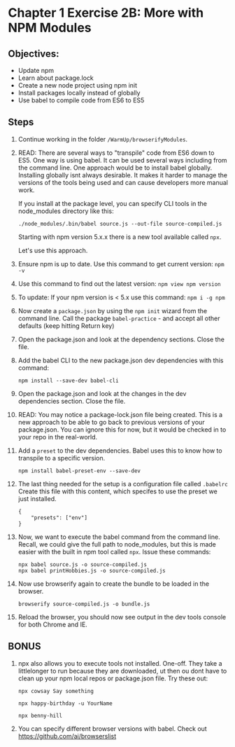 # Chapter 1 Exercise 2B: More with NPM Modules

## Objectives:
* Update npm
* Learn about package.lock
* Create a new node project using npm init
* Install packages locally instead of globally
* Use babel to compile code from ES6 to ES5

## Steps

1. Continue working in the folder `/WarmUp/browserifyModules`.

1. READ: There are several ways to "transpile" code from ES6 down to ES5. One way is using babel. It can be used several ways including from the command line. One approach would be to install babel globally. Installing globally isnt always desirable. It makes it harder to manage the versions of the tools being used and can cause developers more manual work.

    If you install at the package level, you can specify CLI tools in the node_modules directory like this: 
    
    ```./node_modules/.bin/babel source.js --out-file source-compiled.js```
    
    Starting with npm version 5.x.x there is a new tool available called `npx`. 

    Let's use this approach.

1. Ensure npm is up to date. Use this command to get current version:
```npm -v```

1. Use this command to find out the latest version:
```npm view npm version```

1. To update: If your npm version is < 5.x use this command:
```npm i -g npm```

1. Now create a `package.json` by using the `npm init` wizard from the command line. Call the package `babel-practice` - and accept all other defaults (keep hitting Return key)

1. Open the package.json and look at the dependency sections. Close the file.

1. Add the babel CLI to the new package.json dev dependencies with this command:
    ```
    npm install --save-dev babel-cli
    ```

1. Open the package.json and look at the changes in the dev dependencies section. Close the file.

1. READ: You may notice a package-lock.json file being created. This is a new approach to be able to go back to previous versions of your package.json. You can ignore this for now, but it would be checked in to your repo in the real-world.

1. Add a `preset` to the dev dependencies. Babel uses this to know how to transpile to a specific version.
    ```
    npm install babel-preset-env --save-dev
    ```

1. The last thing needed for the setup is a configuration file called `.babelrc` Create this file with this content, which specifes to use the preset we just installed.
    ```
    {
        "presets": ["env"]
    }
    ```

1. Now, we want to execute the babel command from the command line. Recall, we could give the full path to node_modules, but this is made easier with the built in npm tool called `npx`. Issue these commands:
    ```
    npx babel source.js -o source-compiled.js
    npx babel printHobbies.js -o source-compiled.js
    ```


1. Now use browserify again to create the bundle to be loaded in the browser.
    ```
    browserify source-compiled.js -o bundle.js
    ```    

1. Reload the browser, you should now see output in the dev tools console for both Chrome and IE.

## BONUS
1. npx also allows you to execute tools not installed. One-off. They take a littlelonger to run because they are downloaded, ut then ou dont have to clean up your npm local repos or package.json file. Try these out:
    ```
    npx cowsay Say something

    npx happy-birthday -u YourName

    npx benny-hill
    ```

1. You can specify different browser versions with babel. Check out
https://github.com/ai/browserslist 
